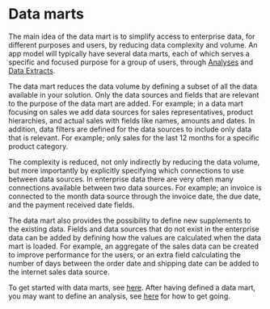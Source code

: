 # Data marts

The main idea of the data mart is to simplify access to enterprise data, for different purposes and users, by reducing data complexity and volume. An app model will typically have several data marts, each of which serves a specific and focused purpose for a group of users, through [Analyses](../analysis/index.md) and [Data Extracts](../data-extract.md).

The data mart reduces the data volume by defining a subset of all the data available in your solution. Only the data sources and fields that are relevant to the purpose of the data mart are added. For example; in a data mart focusing on sales we add data sources for sales representatives, product hierarchies, and actual sales with fields like names, amounts and dates. In addition, data filters are defined for the data sources to include only data that is relevant. For example; only sales for the last 12 months for a specific product category.

The complexity is reduced, not only indirectly by reducing the data volume, but more importantly by explicitly specifying which connections to use between data sources. In enterprise data there are very often many connections available between two data sources. For example; an invoice is connected to the month data source through the invoice date, the due date, and the payment received date fields.

The data mart also provides the possibility to define new supplements to the existing data. Fields and data sources that do not exist in the enterprise data can be added by defining how the values are calculated when the data mart is loaded. For example, an aggregate of the sales data can be created to improve performance for the users, or an extra field calculating the number of days between the order date and shipping date can be added to the internet sales data source.

To get started with data marts, see  [here](getting-started.md). After having defined a data mart, you may want to define an analysis, see [here](../analysis/getting-started.md) for how to get going.
